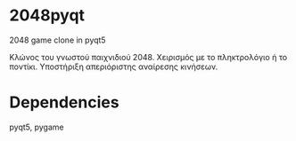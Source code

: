 # 2048pyqt
2048 game clone in pyqt5

Κλώνος του γνωστού παιχνιδιού 2048. Χειρισμός με το πληκτρολόγιο ή το ποντίκι.
Υποστήριξη απεριόριστης αναίρεσης κινήσεων.

# Dependencies
pyqt5, pygame

